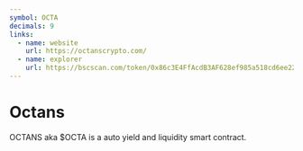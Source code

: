 ```yaml
---
symbol: OCTA
decimals: 9
links:
  - name: website
    url: https://octanscrypto.com/
  - name: explorer
    url: https://bscscan.com/token/0x86c3E4FfAcdB3AF628ef985a518cd6ee22A22b28
---
```


# Octans

OCTANS aka $OCTA is a auto yield and liquidity smart contract.
